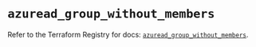 # `azuread_group_without_members`

Refer to the Terraform Registry for docs: [`azuread_group_without_members`](https://registry.terraform.io/providers/hashicorp/azuread/3.6.0/docs/resources/group_without_members).
